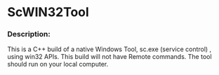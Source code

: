# ScWIN32Tool

### Description:

This is a C++ build of a native Windows Tool, sc.exe (service control) , using win32 APIs. This build will not have Remote commands. The tool should run on your local computer.
